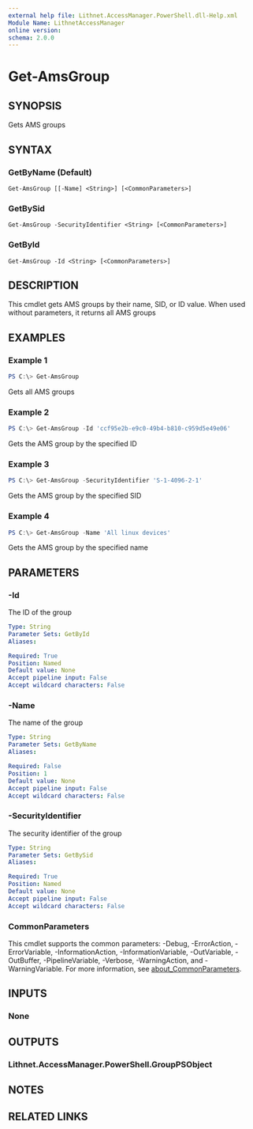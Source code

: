 ```yaml
---
external help file: Lithnet.AccessManager.PowerShell.dll-Help.xml
Module Name: LithnetAccessManager
online version:
schema: 2.0.0
---
```


# Get-AmsGroup

## SYNOPSIS
Gets AMS groups

## SYNTAX

### GetByName (Default)
```
Get-AmsGroup [[-Name] <String>] [<CommonParameters>]
```

### GetBySid
```
Get-AmsGroup -SecurityIdentifier <String> [<CommonParameters>]
```

### GetById
```
Get-AmsGroup -Id <String> [<CommonParameters>]
```

## DESCRIPTION
This cmdlet gets AMS groups by their name, SID, or ID value. When used without parameters, it returns all AMS groups

## EXAMPLES

### Example 1
```powershell
PS C:\> Get-AmsGroup
```

Gets all AMS groups

### Example 2
```powershell
PS C:\> Get-AmsGroup -Id 'ccf95e2b-e9c0-49b4-b810-c959d5e49e06'
```

Gets the AMS group by the specified ID

### Example 3
```powershell
PS C:\> Get-AmsGroup -SecurityIdentifier 'S-1-4096-2-1'
```

Gets the AMS group by the specified SID

### Example 4
```powershell
PS C:\> Get-AmsGroup -Name 'All linux devices'
```

Gets the AMS group by the specified name

## PARAMETERS

### -Id
The ID of the group

```yaml
Type: String
Parameter Sets: GetById
Aliases:

Required: True
Position: Named
Default value: None
Accept pipeline input: False
Accept wildcard characters: False
```

### -Name
The name of the group

```yaml
Type: String
Parameter Sets: GetByName
Aliases:

Required: False
Position: 1
Default value: None
Accept pipeline input: False
Accept wildcard characters: False
```

### -SecurityIdentifier
The security identifier of the group

```yaml
Type: String
Parameter Sets: GetBySid
Aliases:

Required: True
Position: Named
Default value: None
Accept pipeline input: False
Accept wildcard characters: False
```

### CommonParameters
This cmdlet supports the common parameters: -Debug, -ErrorAction, -ErrorVariable, -InformationAction, -InformationVariable, -OutVariable, -OutBuffer, -PipelineVariable, -Verbose, -WarningAction, and -WarningVariable. For more information, see [about_CommonParameters](http://go.microsoft.com/fwlink/?LinkID=113216).

## INPUTS

### None

## OUTPUTS

### Lithnet.AccessManager.PowerShell.GroupPSObject

## NOTES

## RELATED LINKS

